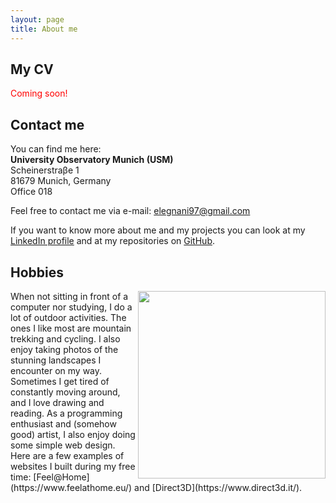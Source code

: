```yaml
---
layout: page
title: About me
---
```



## My CV

<p style="color:red">Coming soon!</p>

## Contact me

You can find me here: <br>
**University Observatory Munich (USM)** <br>
Scheinerstraβe 1 <br>
81679 Munich, Germany <br>
Office 018

Feel free to contact me via e-mail: [elegnani97@gmail.com](mailto:elegnani97@gmail.com)

If you want to know more about me and my projects you can look at my [LinkedIn profile](https://www.linkedin.com/in/elisa-legnani-32590819b/) and at my repositories on [GitHub](https://github.com/ElisaLegnani).


## Hobbies

<!-- <figure> --!>
  <img class="post-img" width=300 align="right" src="https://user-images.githubusercontent.com/62106779/137777526-66c23ddc-7f4b-437e-856e-a0936f646924.jpg"/>
<!--  <figcaption>Me seeking for ibex in Engadin.</figcaption> --!>
<!-- </figure> --!>

When not sitting in front of a computer nor studying, I do a lot of outdoor activities. The ones I like most are mountain trekking and cycling. I also enjoy taking photos of the stunning landscapes I encounter on my way.

Sometimes I get tired of constantly moving around, and I love drawing and reading.

As a programming enthusiast and (somehow good) artist, I also enjoy doing some simple web design. Here are a few examples of websites I built during my free time: [Feel@Home](https://www.feelathome.eu/) and [Direct3D](https://www.direct3d.it/).
